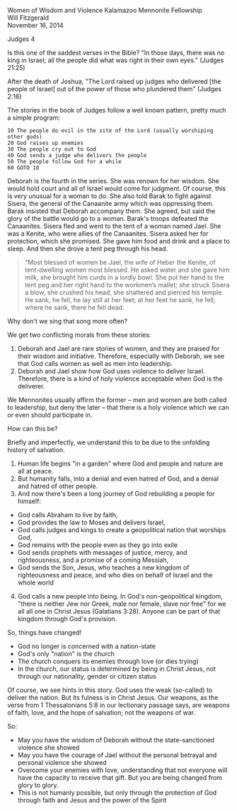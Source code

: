 Women of Wisdom and Violence
Kalamazoo Mennonite Fellowship <br>
Will Fitzgerald <br>
November 16, 2014

Judges 4

Is this one of the saddest verses in the Bible? "In those days, there was no king in Israel; all the people did what was right in their own eyes." (Judges 21:25)

After the death of Joshua, "The Lord raised up judges who delivered [the people of Israel] out of the power of those who plundered them" (Judges 2:16)

The stories in the book of Judges follow a well known pattern, pretty much a simple program:

    10 The people do evil in the site of the Lord (usually worshiping other gods)
    20 God raises up enemies
    30 The people cry out to God
    40 God sends a judge who delivers the people
    50 The people follow God for a while
    60 GOTO 10

Deborah is the fourth in the series. She was renown for her wisdom. She would hold court and all of Israel would come for judgment. Of course, this is very unusual for a woman to do. She also told Barak to fight against Sisera, the general of the Canaanite army which was oppressing them. Barak insisted that Deborah accompany them. She agreed, but said the glory of the battle would go to a woman. Barak's troops defeated the Canaanites. Sisera fled and went to the tent of a woman named Jael. She was a Kenite, who were allies of the Canaanites. Sisera asked her for protection, which she promised. She gave him food and drink and a place to sleep. And then she drove a tent peg through his head. 

> “Most blessed of women be Jael,
>   the wife of Heber the Kenite,
>   of tent-dwelling women most blessed.
> He asked water and she gave him milk,
>   she brought him curds in a lordly bowl.
> She put her hand to the tent peg
>   and her right hand to the workmen’s mallet;
>   she struck Sisera a blow,
>   she crushed his head,
>   she shattered and pierced his temple.
> He sank, he fell,
>   he lay still at her feet;
>   at her feet he sank, he fell;
>   where he sank, there he fell dead.

Why don't we sing that song more often?

We get two conflicting morals from these stories:

1. Deborah and Jael are rare stories of women, and they are praised for their wisdom and initiative. Therefore, especially with Deborah, we see that God calls women as well as men into leadership. 
2. Deborah and Jael show how God uses violence to deliver Israel. Therefore, there is a kind of holy violence acceptable when God is the deliverer.

We Mennonites usually affirm the former – men and women are both called to leadership, but deny the later – that there is a holy violence which we can or even should participate in. 

How can this be?

Briefly and imperfectly, we understand this to be due to the unfolding history of salvation. 

1. Human life begins "in a garden" where God and people and nature are all at peace.
2. But humanity falls, into a denial and even hatred of God, and a denial and hatred of other people.
3. And now there's been a long journey of God rebuilding a people for himself:

- God calls Abraham to live by faith,
- God provides the law to Moses and delivers Israel,
- God calls judges and kings to create a geopolitical nation that worships God,
- God remains with the people even as they go into exile
- God sends prophets with messages of justice, mercy, and righteousness, and a promise of a coming Messiah,
- God sends the Son, Jesus, who teaches a new kingdom of righteousness and peace, and who dies on behalf of Israel and the whole world

4. God calls a new people into being. In God's non-geopolitical kingdom, "there is neither Jew nor Greek, male nor female, slave nor free" for we all all one in Christ Jesus (Galatians 3:28). Anyone can be part of that kingdom through God's provision. 

So, things have changed! 

- God no longer is concerned with a nation-state
- God's only "nation" is the church
- The church conquers its enemies through love (or dies trying)
- In the church, our status is determined by being in Christ Jesus, not through our nationality, gender or citizen status

Of course, we see hints in this story. God uses the weak (so-called) to deliver the nation. But its fulness is in Christ Jesus. Our weapons, as the verse from 1 Thessalonians 5:8 in our lectionary passage says, are weapons of faith, love, and the hope of salvation; not the weapons of war. 

So:

- May you have the wisdom of Deborah without the state-sanctioned violence she showed
- May you have the courage of Jael without the personal betrayal and personal violence she showed
- Overcome your enemies with love, understanding that not everyone will have the capacity to receive that gift. But you are being changed from glory to glory.
- This is not humanly possible, but only through the protection of God through faith and Jesus and the power of the Spirit







